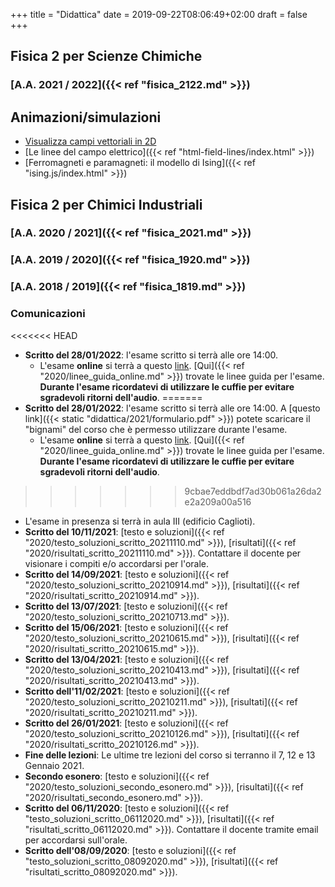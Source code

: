 +++
title = "Didattica"
date = 2019-09-22T08:06:49+02:00
draft = false
+++

## Fisica 2 per Scienze Chimiche

### [A.A. 2021 / 2022]({{< ref "fisica_2122.md" >}})

## Animazioni/simulazioni

* [Visualizza campi vettoriali in 2D](https://www.geogebra.org/m/QPE4PaDZ)
* [Le linee del campo elettrico]({{< ref "html-field-lines/index.html" >}})
* [Ferromagneti e paramagneti: il modello di Ising]({{< ref "ising.js/index.html" >}})

## Fisica 2 per Chimici Industriali

### [A.A. 2020 / 2021]({{< ref "fisica_2021.md" >}})
### [A.A. 2019 / 2020]({{< ref "fisica_1920.md" >}})
### [A.A. 2018 / 2019]({{< ref "fisica_1819.md" >}})

### Comunicazioni

<<<<<<< HEAD
* **Scritto del 28/01/2022**: l'esame scritto si terrà alle ore 14:00.
  * L'esame **online** si terrà a questo [link](http://meet.google.com/zcr-brmd-xmh). [Qui]({{< ref "2020/linee_guida_online.md" >}}) trovate le linee guida per l'esame. **Durante l'esame ricordatevi di utilizzare le cuffie per evitare sgradevoli ritorni dell'audio**.
=======
* **Scritto del 28/01/2022**: l'esame scritto si terrà alle ore 14:00. A [questo link]({{< static "didattica/2021/formulario.pdf" >}}) potete scaricare il "bignami" del corso che è permesso utilizzare durante l'esame.
  * L'esame **online** si terrà a questo [link](meet.google.com/zcr-brmd-xmh). [Qui]({{< ref "2020/linee_guida_online.md" >}}) trovate le linee guida per l'esame. **Durante l'esame ricordatevi di utilizzare le cuffie per evitare sgradevoli ritorni dell'audio**.
>>>>>>> 9cbae7eddbdf7ad30b061a26da2e2a209a00a516
  * L'esame in presenza si terrà in aula III (edificio Caglioti).
* **Scritto del 10/11/2021**: [testo e soluzioni]({{< ref "2020/testo_soluzioni_scritto_20211110.md" >}}), [risultati]({{< ref "2020/risultati_scritto_20211110.md" >}}). Contattare il docente per visionare i compiti e/o accordarsi per l'orale.
* **Scritto del 14/09/2021**: [testo e soluzioni]({{< ref "2020/testo_soluzioni_scritto_20210914.md" >}}), [risultati]({{< ref "2020/risultati_scritto_20210914.md" >}}).
* **Scritto del 13/07/2021**: [testo e soluzioni]({{< ref "2020/testo_soluzioni_scritto_20210713.md" >}}).
* **Scritto del 15/06/2021**: [testo e soluzioni]({{< ref "2020/testo_soluzioni_scritto_20210615.md" >}}), [risultati]({{< ref "2020/risultati_scritto_20210615.md" >}}).
* **Scritto del 13/04/2021**: [testo e soluzioni]({{< ref "2020/testo_soluzioni_scritto_20210413.md" >}}), [risultati]({{< ref "2020/risultati_scritto_20210413.md" >}}).
* **Scritto dell'11/02/2021**: [testo e soluzioni]({{< ref "2020/testo_soluzioni_scritto_20210211.md" >}}), [risultati]({{< ref "2020/risultati_scritto_20210211.md" >}}).
* **Scritto del 26/01/2021**: [testo e soluzioni]({{< ref "2020/testo_soluzioni_scritto_20210126.md" >}}), [risultati]({{< ref "2020/risultati_scritto_20210126.md" >}}).
* **Fine delle lezioni**: Le ultime tre lezioni del corso si terranno il 7, 12 e 13 Gennaio 2021.
* **Secondo esonero**: [testo e soluzioni]({{< ref "2020/testo_soluzioni_secondo_esonero.md" >}}), [risultati]({{< ref "2020/risultati_secondo_esonero.md" >}}).
* **Scritto del 06/11/2020**: [testo e soluzioni]({{< ref "testo_soluzioni_scritto_06112020.md" >}}), [risultati]({{< ref "risultati_scritto_06112020.md" >}}). Contattare il docente tramite email per accordarsi sull'orale.
* **Scritto dell'08/09/2020**: [testo e soluzioni]({{< ref "testo_soluzioni_scritto_08092020.md" >}}), [risultati]({{< ref "risultati_scritto_08092020.md" >}}).
